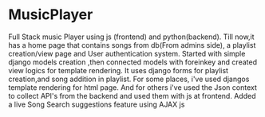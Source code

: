 # MusicPlayer
Full Stack music Player using js (frontend) and python(backend).
Till now,it has a home page that contains songs from db(From admins side), a playlist creation/view page and User authentication system.
Started with simple django models creation ,then connected models with foreinkey and created view logics for template rendering.
It uses django forms for playlist creation,and song addition in playlist.
For some places, i've used djangos template rendering for html page.
And for others i've used the Json context to collect API's from the backend and used them with js at frontend.
Added a live Song Search suggestions feature using AJAX js
